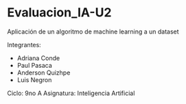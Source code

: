 # Evaluacion_IA-U2
Aplicación de un algoritmo de machine learning a un dataset


Integrantes:
* Adriana Conde
* Paul Pasaca
* Anderson Quizhpe
* Luis Negron

Ciclo: 9no A
Asignatura: Inteligencia Artificial

